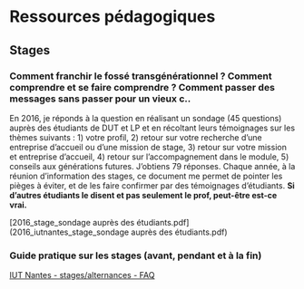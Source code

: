 # Ressources pédagogiques

## Stages

### Comment franchir le fossé transgénérationnel ? Comment comprendre et se faire comprendre ? Comment passer des messages sans passer pour un vieux c..

En 2016, je réponds à la question en réalisant un sondage (45 questions) auprès des étudiants de DUT et LP et en récoltant leurs témoignages sur les thèmes suivants : 1) votre profil, 2) retour sur votre recherche d’une entreprise d’accueil ou d’une mission de stage, 3) retour sur votre mission et entreprise d’accueil, 4) retour sur l’accompagnement dans le module, 5) conseils aux générations futures. J’obtiens 79 réponses. Chaque année, à la réunion d’information des stages, ce document me permet de pointer les pièges à éviter, et de les faire confirmer par des témoignages d’étudiants. **Si d’autres étudiants le disent et pas seulement le prof, peut-être est-ce vrai.**

[2016_stage_sondage auprès des étudiants.pdf](2016_iutnantes_stage_sondage auprès des étudiants.pdf)

### Guide pratique sur les stages (avant, pendant et à la fin)

[IUT Nantes - stages/alternances - FAQ](iutnantes_stage_FAQ.md) 